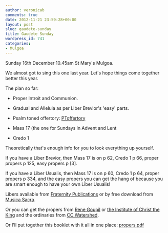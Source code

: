```yaml
---
author: veronicab
comments: true
date: 2012-11-21 23:59:28+00:00
layout: post
slug: gaudete-sunday
title: Gaudete Sunday
wordpress_id: 741
categories:
- Mulgoa
---
```


Sunday 16th December
10.45am St Mary's
Mulgoa.

We almost got to sing this one last year.  Let's hope things come together better this year.

The plan so far:



	
  * Proper Introit and Communion.

	
  * Gradual and Alleluia as per Liber Brevior's 'easy' parts.

	
  * Psalm toned offertory: [PToffertory](http://repleatur.net/wp-content/uploads/2012/11/PToffertory.pdf)

	
  * Mass 17 (the one for Sundays in Advent and Lent

	
  * Credo 1



Theoretically that's enough info for you to look everything up yourself.

If you have a Liber Brevior, then Mass 17 is on p 62, Credo 1 p 66, proper propers p 125, easy propers p [3].

If you have a Liber Usualis, then Mass 17 is on p 60, Credo 1 p 64, proper propers p 334, and the easy propers you can get the hang of because you are smart enough to have your own Liber Usualis!

Libers available from [Fraternity Publications](http://www.fraternitypublications.com/limu.html) or by free download from [Musica Sacra](http://www.musicasacra.com/communion).

Or you can get the propers from [Rene Goupil](http://renegoupil.org) or [the Institute of Christ the King](http://www.institute-christ-king.org/latin-mass-resources/sacred-music/) and the ordinaries from [CC Watershed](http://www.ccwatershed.org/kyriale/).

Or I'll put together this booklet with it all in one place:
[propers.pdf](http://repleatur.net/wp-content/uploads/2012/11/propers2.pdf)

